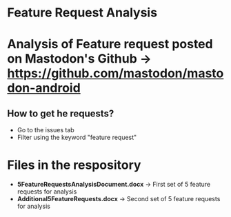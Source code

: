# Feature Request Analysis

# Analysis of Feature request posted on Mastodon's Github -> https://github.com/mastodon/mastodon-android
## How to get he requests?
- Go to the issues tab
- Filter using the keyword "feature request"


# Files in the respository 
- **5FeatureRequestsAnalysisDocument.docx** -> First set of 5 feature requests for analysis
- **Additional5FeatureRequests.docx** -> Second set of 5 feature requests for analysis



